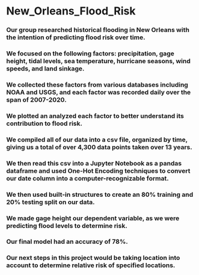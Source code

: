 # New_Orleans_Flood_Risk

### Our group researched historical flooding in New Orleans with the intention of predicting flood risk over time. 
### We focused on the following factors: precipitation, gage height, tidal levels, sea temperature, hurricane seasons, wind speeds, and land sinkage. 
### We collected these factors from various databases including NOAA and USGS, and each factor was recorded daily over the span of 2007-2020.
### We plotted an analyzed each factor to better understand its contribution to flood risk. 
### We compiled all of our data into a csv file, organized by time, giving us a total of over 4,300 data points taken over 13 years.
### We then read this csv into a Jupyter Notebook as a pandas dataframe and used One-Hot Encoding techniques to convert our date column into a computer-recognizable format. 
### We then used built-in structures to create an 80% training and 20% testing split on our data. 
### We made gage height our dependent variable, as we were predicting flood levels to determine risk. 
### Our final model had an accuracy of 78%.
### Our next steps in this project would be taking location into account to determine relative risk of specified locations.
